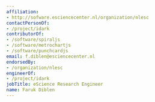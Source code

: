 ```yaml
---
affiliation:
- http://sofware.esciencecenter.nl/organization/nlesc
contactPersonOf:
- /project/idark
contributorOf:
- /software/spiraljs
- /software/metrochartjs
- /software/punchcardjs
email: f.diblen@esciencecenter.nl
endorsedBy:
- /organization/nlesc
engineerOf:
- /project/idark
jobTitle: eScience Research Engineer
name: Faruk Diblen
---
```


